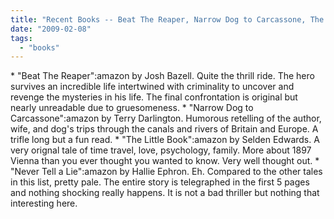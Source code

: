```yaml
---
title: "Recent Books -- Beat The Reaper, Narrow Dog to Carcassone, The Little Book, Never Tell A Lie"
date: "2009-02-08"
tags: 
  - "books"
---
```


\* "Beat The Reaper":amazon by Josh Bazell. Quite the thrill ride. The hero survives an incredible life intertwined with criminality to uncover and revenge the mysteries in his life. The final confrontation is original but nearly unreadable due to gruesomeness. \* "Narrow Dog to Carcassone":amazon by Terry Darlington. Humorous retelling of the author, wife, and dog's trips through the canals and rivers of Britain and Europe. A trifle long but a fun read. \* "The Little Book":amazon by Selden Edwards. A very orignal tale of time travel, love, psychology, family. More about 1897 Vienna than you ever thought you wanted to know. Very well thought out. \* "Never Tell a Lie":amazon by Hallie Ephron. Eh. Compared to the other tales in this list, pretty pale. The entire story is telegraphed in the first 5 pages and nothing shocking really happens. It is not a bad thriller but nothing that interesting here.
